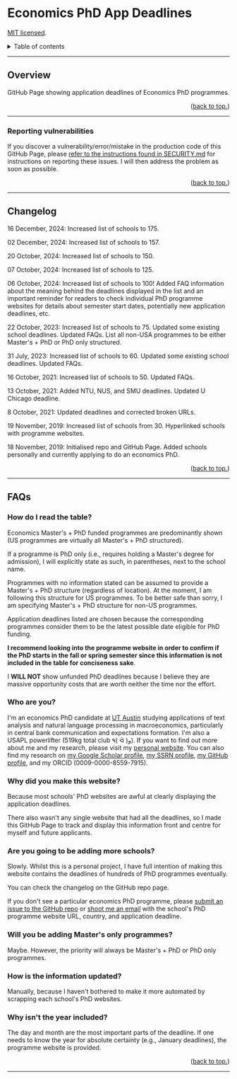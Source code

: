 # Economics PhD App Deadlines

[MIT licensed](https://github.com/PaulTran47/econ-grad-app-deadlines/blob/master/LICENCE.md).

<details>
  <summary>Table of contents</summary>
  <ul>
    <li><a href="#overview">Overview</a></li>
    <ul>
      <li><a href="#reporting-vulnerabilities">Reporting vulnerabilities</a></li>
    </ul>
    <li><a href="#changelog">Changelog</a></li>
    <li><a href="#faqs">FAQs</a></li>
  </ul>
</details>

---

## Overview

GitHub Page showing application deadlines of Economics PhD programmes.

<p align="right">
  (<a href="#economics-phd-app-deadlines">back to top.</a>)
</p>

---

### Reporting vulnerabilities

If you discover a vulnerability/error/mistake in the production code of this
GitHub Page, please [refer to the instructions found in SECURITY.md](https://github.com/PaulTran47/econ-grad-app-deadlines/blob/master/SECURITY.md)
for instructions on reporting these issues. I will then address the problem as
soon as possible.

<p align="right">
  (<a href="#economics-phd-app-deadlines">back to top.</a>)
</p>

---

## Changelog

16 December, 2024: Increased list of schools to 175.

02 December, 2024: Increased list of schools to 157.

20 October, 2024: Increased list of schools to 150.

07 October, 2024: Increased list of schools to 125.

06 October, 2024: Increased list of schools to 100! Added FAQ information about
the meaning behind the deadlines displayed in the list and an important reminder
for readers to check individual PhD programme websites for details about semester
start dates, potentially new application deadlines, etc.

22 October, 2023: Increased list of schools to 75. Updated some existing school
deadlines. Updated FAQs. List all non-USA programmes to be either Master's + PhD
or PhD only structured.

31 July, 2023: Increased list of schools to 60. Updated some existing school
deadlines. Updated FAQs.

16 October, 2021: Increased list of schools to 50. Updated FAQs.

13 October, 2021: Added NTU, NUS, and SMU deadlines. Updated U Chicago deadline.

8 October, 2021: Updated deadlines and corrected broken URLs.

19 November, 2019: Increased list of schools from 30. Hyperlinked schools with
programme websites.

18 November, 2019: Initialised repo and GitHub Page. Added schools personally and
currently applying to do an economics PhD.

<p align="right">
  (<a href="#economics-phd-app-deadlines">back to top.</a>)
</p>

---

## FAQs

### How do I read the table?

Economics Master's + PhD funded programmes are predominantly shown (US programmes
are virtually all Master's + PhD structured).

If a programme is PhD only (i.e., requires holding a Master's degree for admission),
I will explicitly state as such, in parentheses, next to the school name.

Programmes with no information stated can be assumed to provide a Master's + PhD
structure (regardless of location). At the moment, I am following this structure
for US programmes. To be better safe than sorry, I am specifying Master's + PhD
structure for non-US programmes.

Application deadlines listed are chosen because the corresponding programmes
consider them to be the latest possible date eligible for PhD funding.

**I recommend looking into the programme website in order to confirm if the PhD
starts in the fall or spring semester since this information is not included in
the table for conciseness sake**.

I **WILL NOT** show unfunded PhD deadlines because I believe they are massive
opportunity costs that are worth neither the time nor the effort.

### Who are you?

I'm an economics PhD candidate at [UT Austin](https://liberalarts.utexas.edu/economics/gradstudents/plt377)
studying applications of text analysis and natural language processing in
macroeconomics, particularly in central bank communication and expectations
formation. I'm also a USAPL powerlifter (519kg total club ٩( ᐛ )و). If you want
to find out more about me and my research, please visit my [personal website](https://paulletran.com).
You can also find my research on [my Google Scholar profile](https://scholar.google.com/citations?user=0zKxrWgAAAAJ),
[my SSRN profile](https://papers.ssrn.com/sol3/cf_dev/AbsByAuth.cfm?per_id=7065188),
[my GitHub profile](https://github.com/PaulTran47), and my ORCID (0009-0000-8559-7915).

### Why did you make this website?

Because most schools' PhD websites are awful at clearly displaying the application
deadlines.

There also wasn't any single website that had all the deadlines, so I made this
GitHub Page to track and display this information front and centre for myself and
future applicants.

### Are you going to be adding more schools?

Slowly. Whilst this is a personal project, I have full intention of making this
website contains the deadlines of hundreds of PhD programmes eventually.

You can check the changelog on the GitHub repo page.

If you don't see a particular economics PhD programme, please
[submit an issue to the GitHub repo](https://github.com/PaulTran47/econ-grad-app-deadlines/issues)
or [shoot me an email](mailto:pltran@utexas.edu) with the school's PhD programme
website URL, country, and application deadline.

### Will you be adding Master's only programmes?

Maybe. However, the priority will always be Master's + PhD or PhD only programmes.

### How is the information updated?

Manually, because I haven't bothered to make it more automated by scrapping each
school's PhD websites.

### Why isn't the year included?

The day and month are the most important parts of the deadline. If one needs to
know the year for absolute certainty (e.g., January deadlines), the programme
website is provided.

<p align="right">
  (<a href="#economics-phd-app-deadlines">back to top.</a>)
</p>

---
